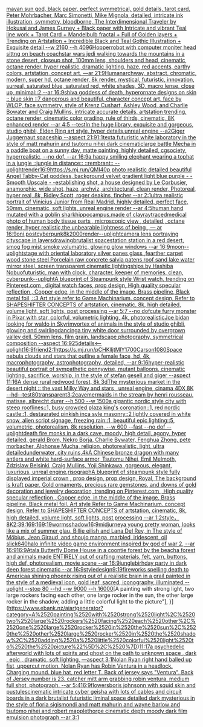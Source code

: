 [mayan sun god, black paper, perfect symmetrical, gold details, tarot card, Peter Mohrbacher, Marc Simonetti, Mike Mignola, detailed, intricate ink illustration, symmetry, bloodborne, The Interdimensional Traveler by Hokusai and James Gurney + Black paper with Intricate and vibrant Teal line work + Tarot Card + Mandelbulb fractal + Full of Golden layers + Trending on Artstation + Incredible Black and Teal Gothic Illustration + Exquisite detail --w 2160 --h 4096](https://www.ebank.nz/aiartgenerator?category=mayan%2520sun%2520god%2C%2520black%2520paper%2C%2520perfect%2520symmetrical%2C%2520gold%2520details%2C%2520tarot%2520card%2C%2520Peter%2520Mohrbacher%2C%2520Marc%2520Simonetti%2C%2520Mike%2520Mignola%2C%2520detailed%2C%2520intricate%2520ink%2520illustration%2C%2520symmetry%2C%2520bloodborne%2C%2520The%2520Interdimensional%2520Traveler%2520by%2520Hokusai%2520and%2520James%2520Gurney%2520%2B%2520Black%2520paper%2520with%2520Intricate%2520and%2520vibrant%2520Teal%2520line%2520work%2520%2B%2520Tarot%2520Card%2520%2B%2520Mandelbulb%2520fractal%2520%2B%2520Full%2520of%2520Golden%2520layers%2520%2B%2520Trending%2520on%2520Artstation%2520%2B%2520Incredible%2520Black%2520and%2520Teal%2520Gothic%2520Illustration%2520%2B%2520Exquisite%2520detail%2520--w%25202160%2520--h%25204096)[Hopper](https://www.ebank.nz/aiartgenerator?category=Hopper)[robot with computer moniter head sittng on beach coach](https://www.ebank.nz/aiartgenerator?category=robot%2520with%2520computer%2520moniter%2520head%2520sittng%2520on%2520beach%2520coach)[star wars jedi walking towards the mountains in a stone desert, closeup shot, 100mm lens, shoulders and head, cinematic, octane render, hyper realistic, dramatic lighting, haze, red accents, earthy colors, artstation, concept art, —ar 21:9](https://www.ebank.nz/aiartgenerator?category=star%2520wars%2520jedi%2520walking%2520towards%2520the%2520mountains%2520in%2520a%2520stone%2520desert%2C%2520closeup%2520shot%2C%2520100mm%2520lens%2C%2520shoulders%2520and%2520head%2C%2520cinematic%2C%2520octane%2520render%2C%2520hyper%2520realistic%2C%2520dramatic%2520lighting%2C%2520haze%2C%2520red%2520accents%2C%2520earthy%2520colors%2C%2520artstation%2C%2520concept%2520art%2C%2520%E2%80%94ar%252021%3A9)[Human](https://www.ebank.nz/aiartgenerator?category=Human)[archway, abstract, chromatic, modern, super hd, octane render, 8k render, mystical, futuristic, innovation, surreal, saturated blue, saturated red, white shades, 3D, macro lense, close up, minimal::2 --ar 16:9](https://www.ebank.nz/aiartgenerator?category=archway%2C%2520abstract%2C%2520chromatic%2C%2520modern%2C%2520super%2520hd%2C%2520octane%2520render%2C%25208k%2520render%2C%2520mystical%2C%2520futuristic%2C%2520innovation%2C%2520surreal%2C%2520saturated%2520blue%2C%2520saturated%2520red%2C%2520white%2520shades%2C%25203D%2C%2520macro%2520lense%2C%2520close%2520up%2C%2520minimal%3A%3A2%2520--ar%252016%3A9)[shiva goddess of death, hyperornate designs on skin :: blue skin ::7 dangerous and beautiful, character concept art, face by WLOP, face symmetry, style of Krenz Cushart, Ashley Wood, and Charlie Bowater and Craig Mullins, intricate accurate details, artstation trending, octane render, cinematic color grading, rule of thirds, cinematic, 8K enhanced render --ar 4:5 --test](https://www.ebank.nz/aiartgenerator?category=shiva%2520goddess%2520of%2520death%2C%2520hyperornate%2520designs%2520on%2520skin%2520%3A%3A%2520blue%2520skin%2520%3A%3A7%2520dangerous%2520and%2520beautiful%2C%2520character%2520concept%2520art%2C%2520face%2520by%2520WLOP%2C%2520face%2520symmetry%2C%2520style%2520of%2520Krenz%2520Cushart%2C%2520Ashley%2520Wood%2C%2520and%2520Charlie%2520Bowater%2520and%2520Craig%2520Mullins%2C%2520intricate%2520accurate%2520details%2C%2520artstation%2520trending%2C%2520octane%2520render%2C%2520cinematic%2520color%2520grading%2C%2520rule%2520of%2520thirds%2C%2520cinematic%2C%25208K%2520enhanced%2520render%2520--ar%25204%3A5%2520--test)[In the huge library, exquisite and gorgeous, studio ghibli, Elden Ring art style, hyper details,unreal engine --a2](https://www.ebank.nz/aiartgenerator?category=In%2520the%2520huge%2520library%2C%2520exquisite%2520and%2520gorgeous%2C%2520studio%2520ghibli%2C%2520Elden%2520Ring%2520art%2520style%2C%2520hyper%2520details%2Cunreal%2520engine%2520--a2)[Giger Juggernaut spaceship --aspect 21:9](https://www.ebank.nz/aiartgenerator?category=Giger%2520Juggernaut%2520spaceship%2520--aspect%252021%3A9)[1:1](https://www.ebank.nz/aiartgenerator?category=1%3A1)[text](https://www.ebank.nz/aiartgenerator?category=text)[a futuristic white laboratory in the style of matt mahurin and tsutomu nihei dark cinematic](https://www.ebank.nz/aiartgenerator?category=a%2520futuristic%2520white%2520laboratory%2520in%2520the%2520style%2520of%2520matt%2520mahurin%2520and%2520tsutomu%2520nihei%2520dark%2520cinematic)[large battle Mecha in a paddle boat on a sunny day, matte painting, highly detailed, cgsociety, hyperrealistic, --no dof, --ar 16:9](https://www.ebank.nz/aiartgenerator?category=large%2520battle%2520Mecha%2520in%2520a%2520paddle%2520boat%2520on%2520a%2520sunny%2520day%2C%2520matte%2520painting%2C%2520highly%2520detailed%2C%2520cgsociety%2C%2520hyperrealistic%2C%2520--no%2520dof%2C%2520--ar%252016%3A9)[a happy smiling elephant wearing a tophat in a jungle ::jungle in distance:: ::rembrant:: --uplight](https://www.ebank.nz/aiartgenerator?category=a%2520happy%2520smiling%2520elephant%2520wearing%2520a%2520tophat%2520in%2520a%2520jungle%2520%3A%3Ajungle%2520in%2520distance%3A%3A%2520%3A%3Arembrant%3A%3A%2520--uplight)[render](https://www.ebank.nz/aiartgenerator?category=render)[16:9](https://www.ebank.nz/aiartgenerator?category=16%3A9)[https://s.mj.run/QMI40p  photo realistic detailed beautiful Angel Tabby-Cat goddess, background velvet gradient light blue purple - - Smooth Upscale - -](https://www.ebank.nz/aiartgenerator?category=https%3A//s.mj.run/QMI40p%2520%2520photo%2520realistic%2520detailed%2520beautiful%2520Angel%2520Tabby-Cat%2520goddess%2C%2520background%2520velvet%2520gradient%2520light%2520blue%2520purple%2520-%2520-%2520Smooth%2520Upscale%2520-%2520-)[establishing shot, a house designed by Le Corbusier, anamorphic, wide shot, haze, archviz, architectural, clean render, Photoreal, hyper real, 8k, Ridley Scott, roger deakins, fincher --ar 2:1](https://www.ebank.nz/aiartgenerator?category=establishing%2520shot%2C%2520a%2520house%2520designed%2520by%2520Le%2520Corbusier%2C%2520anamorphic%2C%2520wide%2520shot%2C%2520haze%2C%2520archviz%2C%2520architectural%2C%2520clean%2520render%2C%2520Photoreal%2C%2520hyper%2520real%2C%25208k%2C%2520Ridley%2520Scott%2C%2520roger%2520deakins%2C%2520fincher%2520--ar%25202%3A1)[ultra realistic portrait of Vinicius Junior from Real Madrid, highly detailed, perfect face, 50mm, cinematic, soft lights, unreal engine render --ar 4:5](https://www.ebank.nz/aiartgenerator?category=ultra%2520realistic%2520portrait%2520of%2520Vinicius%2520Junior%2520from%2520Real%2520Madrid%2C%2520highly%2520detailed%2C%2520perfect%2520face%2C%252050mm%2C%2520cinematic%2C%2520soft%2520lights%2C%2520unreal%2520engine%2520render%2520--ar%25204%3A5)[human hand mutated with a goblin shark](https://www.ebank.nz/aiartgenerator?category=human%2520hand%2520mutated%2520with%2520a%2520goblin%2520shark)[hippocampus,made of clay](https://www.ebank.nz/aiartgenerator?category=hippocampus%2Cmade%2520of%2520clay)[raytraced](https://www.ebank.nz/aiartgenerator?category=raytraced)[medical photo of human body tissue parts , microscopic view , detailed , octane render, hyper realistic,](https://www.ebank.nz/aiartgenerator?category=medical%2520photo%2520of%2520human%2520body%2520tissue%2520parts%2520%2C%2520microscopic%2520view%2520%2C%2520detailed%2520%2C%2520octane%2520render%2C%2520hyper%2520realistic%2C)[the unbearable lightness of being , — ar 16:9](https://www.ebank.nz/aiartgenerator?category=the%2520unbearable%2520lightness%2520of%2520being%2520%2C%2520%E2%80%94%2520ar%252016%3A9)[oni,postcyberpunk](https://www.ebank.nz/aiartgenerator?category=oni%2Cpostcyberpunk)[8k](https://www.ebank.nz/aiartgenerator?category=8k)[2000](https://www.ebank.nz/aiartgenerator?category=2000)[render](https://www.ebank.nz/aiartgenerator?category=render)[--uplight](https://www.ebank.nz/aiartgenerator?category=--uplight)[camera lens portraying cityscape in layers](https://www.ebank.nz/aiartgenerator?category=camera%2520lens%2520portraying%2520cityscape%2520in%2520layers)[drawing](https://www.ebank.nz/aiartgenerator?category=drawing)[brutalist spacestation station in a red desert, smog fog mist smoke volumatric, glowing glow windows --ar 16:9](https://www.ebank.nz/aiartgenerator?category=brutalist%2520spacestation%2520station%2520in%2520a%2520red%2520desert%2C%2520smog%2520fog%2520mist%2520smoke%2520volumatric%2C%2520glowing%2520glow%2520windows%2520--ar%252016%3A9)[moon](https://www.ebank.nz/aiartgenerator?category=moon)[--uplight](https://www.ebank.nz/aiartgenerator?category=--uplight)[stage with oriental laboratory silver panes glass ,fearther carpet wood stone steel Porcelain raw concrete salvia patens roof sand lake water  mirror steel, screen transparent cinematic lighting](https://www.ebank.nz/aiartgenerator?category=stage%2520with%2520oriental%2520laboratory%2520silver%2520panes%2520glass%2520%2Cfearther%2520carpet%2520wood%2520stone%2520steel%2520Porcelain%2520raw%2520concrete%2520salvia%2520patens%2520roof%2520sand%2520lake%2520water%2520%2520mirror%2520steel%2C%2520screen%2520transparent%2520cinematic%2520lighting)[ships by Hashiba Nobuo](https://www.ebank.nz/aiartgenerator?category=ships%2520by%2520Hashiba%2520Nobuo)[futuristic, man with clock, character, keeper of memories, clean, cyberpunk](https://www.ebank.nz/aiartgenerator?category=futuristic%2C%2520man%2520with%2520clock%2C%2520character%2C%2520keeper%2520of%2520memories%2C%2520clean%2C%2520cyberpunk)[--uplight](https://www.ebank.nz/aiartgenerator?category=--uplight)[A blueprint of Steampunk style Wrist watch,    trending on Pinterest.com  ,  digital watch faces, prop design, High quality specular reflection , Copper  edge, in the middle of the image, Brass pipeline,  Black metal foil,  ::3  Art style refer to Game Machinarium.  concept design, Refer to SHAPESHIFTER CONCEPTS  of artstation, cinematic,  8k, high detailed,  volume light,  soft lights,  post processing    --ar 5:7   --no dof](https://www.ebank.nz/aiartgenerator?category=A%2520blueprint%2520of%2520Steampunk%2520style%2520Wrist%2520watch%2C%2520%2520%2520%2520trending%2520on%2520Pinterest.com%2520%2520%2C%2520%2520digital%2520watch%2520faces%2C%2520prop%2520design%2C%2520High%2520quality%2520specular%2520reflection%2520%2C%2520Copper%2520%2520edge%2C%2520in%2520the%2520middle%2520of%2520the%2520image%2C%2520Brass%2520pipeline%2C%2520%2520Black%2520metal%2520foil%2C%2520%2520%3A%3A3%2520%2520Art%2520style%2520refer%2520to%2520Game%2520Machinarium.%2520%2520concept%2520design%2C%2520Refer%2520to%2520SHAPESHIFTER%2520CONCEPTS%2520%2520of%2520artstation%2C%2520cinematic%2C%2520%25208k%2C%2520high%2520detailed%2C%2520%2520volume%2520light%2C%2520%2520soft%2520lights%2C%2520%2520post%2520processing%2520%2520%2520%2520--ar%25205%3A7%2520%2520%2520--no%2520dof)[cute furry monster in Pixar with star, colorful, volumetric lighting, 4k, photorealistic](https://www.ebank.nz/aiartgenerator?category=cute%2520furry%2520monster%2520in%2520Pixar%2520with%2520star%2C%2520colorful%2C%2520volumetric%2520lighting%2C%25204k%2C%2520photorealistic)[Joe bidan looking for waldo in Skyrim](https://www.ebank.nz/aiartgenerator?category=Joe%2520bidan%2520looking%2520for%2520waldo%2520in%2520Skyrim)[vortex of animals in the style of studio ghibli, glowing and swirling](https://www.ebank.nz/aiartgenerator?category=vortex%2520of%2520animals%2520in%2520the%2520style%2520of%2520studio%2520ghibli%2C%2520glowing%2520and%2520swirling)[dancing](https://www.ebank.nz/aiartgenerator?category=dancing)[a tiny white door surrounded by overgrown valley dell, 50mm lens, film grain, landscape photography, symmetrical composition --aspect 16:9](https://www.ebank.nz/aiartgenerator?category=a%2520tiny%2520white%2520door%2520surrounded%2520by%2520overgrown%2520valley%2520dell%2C%252050mm%2520lens%2C%2520film%2520grain%2C%2520landscape%2520photography%2C%2520symmetrical%2520composition%2520--aspect%252016%3A9)[25](https://www.ebank.nz/aiartgenerator?category=25)[details](https://www.ebank.nz/aiartgenerator?category=details)[<--uplight](https://www.ebank.nz/aiartgenerator?category=%3C--uplight)[16:9](https://www.ebank.nz/aiartgenerator?category=16%3A9)[friend](https://www.ebank.nz/aiartgenerator?category=friend)[2:1](https://www.ebank.nz/aiartgenerator?category=2%3A1)[<https://s.mj.run/pCHKlljtMlY>](https://www.ebank.nz/aiartgenerator?category=%3Chttps%3A//s.mj.run/pCHKlljtMlY%3E)[1700](https://www.ebank.nz/aiartgenerator?category=1700)[Carson](https://www.ebank.nz/aiartgenerator?category=Carson)[1080](https://www.ebank.nz/aiartgenerator?category=1080)[Space nebula clouds and stars that outline a female face, hd, 4k, macrophotography, astrophotography, detailed, --ar 9:16](https://www.ebank.nz/aiartgenerator?category=Space%2520nebula%2520clouds%2520and%2520stars%2520that%2520outline%2520a%2520female%2520face%2C%2520hd%2C%25204k%2C%2520macrophotography%2C%2520astrophotography%2C%2520detailed%2C%2520--ar%25209%3A16)[hyper-realistic beautiful portrait of sympathetic pennywise, mutant balloons, cinematic lighting, sacrifice, worship, in the style of stefan gesell and giger --aspect 11:16](https://www.ebank.nz/aiartgenerator?category=hyper-realistic%2520beautiful%2520portrait%2520of%2520sympathetic%2520pennywise%2C%2520mutant%2520balloons%2C%2520cinematic%2520lighting%2C%2520sacrifice%2C%2520worship%2C%2520in%2520the%2520style%2520of%2520stefan%2520gesell%2520and%2520giger%2520--aspect%252011%3A16)[A dense rural redwood forest, 8k 3d](https://www.ebank.nz/aiartgenerator?category=A%2520dense%2520rural%2520redwood%2520forest%2C%25208k%25203d)[The mysterious market in the desert night :: the vast Milky Way and stars , unreal engine, cinama 4DX,8K --hd](https://www.ebank.nz/aiartgenerator?category=The%2520mysterious%2520market%2520in%2520the%2520desert%2520night%2520%3A%3A%2520the%2520vast%2520Milky%2520Way%2520and%2520stars%2520%2C%2520unreal%2520engine%2C%2520cinama%25204DX%2C8K%2520--hd)[--test](https://www.ebank.nz/aiartgenerator?category=--test)[80](https://www.ebank.nz/aiartgenerator?category=80)[transparent](https://www.ebank.nz/aiartgenerator?category=transparent)[3:2](https://www.ebank.nz/aiartgenerator?category=3%3A2)[cave](https://www.ebank.nz/aiartgenerator?category=cave)[mermaids in the stream by henri rousseau, matisse, albrecht durer --h 500 --w 1500](https://www.ebank.nz/aiartgenerator?category=mermaids%2520in%2520the%2520stream%2520by%2520henri%2520rousseau%2C%2520matisse%2C%2520albrecht%2520durer%2520--h%2520500%2520--w%25201500)[a gigantic nordic style city with steep rooflines::1, busy crowded plaza king's coronation::1, red nordic castle::1, destaurated pinkish inca syle masonry::2 lightly covered in white snow, alien script signage, freezing rain::1, beautiful epic lighting::5, volumetric, photorealism, 8k resolution, --w 600 --fast --no dof --uplight](https://www.ebank.nz/aiartgenerator?category=a%2520gigantic%2520nordic%2520style%2520city%2520with%2520steep%2520rooflines%3A%3A1%2C%2520busy%2520crowded%2520plaza%2520king%27s%2520coronation%3A%3A1%2C%2520red%2520nordic%2520castle%3A%3A1%2C%2520destaurated%2520pinkish%2520inca%2520syle%2520masonry%3A%3A2%2520lightly%2520covered%2520in%2520white%2520snow%2C%2520alien%2520script%2520signage%2C%2520freezing%2520rain%3A%3A1%2C%2520beautiful%2520epic%2520lighting%3A%3A5%2C%2520volumetric%2C%2520photorealism%2C%25208k%2520resolution%2C%2520--w%2520600%2520--fast%2520--no%2520dof%2520--uplight)[death fire monks in a dark cave, moody, high detail, agony, hyper detailed, gerald Brom, Nekro Borja, Charlie Bywater, Fenghua Zhong, pete morbacher, Alphonse Mucha, religion, photorealistic, light, ultra detailed](https://www.ebank.nz/aiartgenerator?category=death%2520fire%2520monks%2520in%2520a%2520dark%2520cave%2C%2520moody%2C%2520high%2520detail%2C%2520agony%2C%2520hyper%2520detailed%2C%2520gerald%2520Brom%2C%2520Nekro%2520Borja%2C%2520Charlie%2520Bywater%2C%2520Fenghua%2520Zhong%2C%2520pete%2520morbacher%2C%2520Alphonse%2520Mucha%2C%2520religion%2C%2520photorealistic%2C%2520light%2C%2520ultra%2520detailed)[underwater, city ruins,4k](https://www.ebank.nz/aiartgenerator?category=underwater%2C%2520city%2520ruins%2C4k)[A Chinese bronze dragon with many antlers and white hard-surface armor, Tsutomu Nihei, Emil Melmoth, Zdzislaw Belsinki, Craig Mullins, Yoji Shinkawa, gorgeous, elegant, luxurious, unreal engine,](https://www.ebank.nz/aiartgenerator?category=A%2520Chinese%2520bronze%2520dragon%2520with%2520many%2520antlers%2520and%2520white%2520hard-surface%2520armor%2C%2520Tsutomu%2520Nihei%2C%2520Emil%2520Melmoth%2C%2520Zdzislaw%2520Belsinki%2C%2520Craig%2520Mullins%2C%2520Yoji%2520Shinkawa%2C%2520gorgeous%2C%2520elegant%2C%2520luxurious%2C%2520unreal%2520engine%2C)[risograph](https://www.ebank.nz/aiartgenerator?category=risograph)[A blueprint of steampunk style fully displayed imperial crown , prop design, prop design, Royal, The background is kraft paper,  Gold ornaments, precious rare gemstones,  and downs of gold decoration and jewelry decoration,  trending on Pinterest.com  , High quality specular reflection ,  Copper  edge, in the middle of the image, Brass pipeline,  Black metal foil,  Art style Refer to Game Machinarium.  concept design, Refer to SHAPESHIFTER CONCEPTS  of artstation, cinematic,  8k, high detailed,  volume light,  soft lights,  post processing    --ar 1:2](https://www.ebank.nz/aiartgenerator?category=A%2520blueprint%2520of%2520steampunk%2520style%2520fully%2520displayed%2520imperial%2520crown%2520%2C%2520prop%2520design%2C%2520prop%2520design%2C%2520Royal%2C%2520The%2520background%2520is%2520kraft%2520paper%2C%2520%2520Gold%2520ornaments%2C%2520precious%2520rare%2520gemstones%2C%2520%2520and%2520downs%2520of%2520gold%2520decoration%2520and%2520jewelry%2520decoration%2C%2520%2520trending%2520on%2520Pinterest.com%2520%2520%2C%2520High%2520quality%2520specular%2520reflection%2520%2C%2520%2520Copper%2520%2520edge%2C%2520in%2520the%2520middle%2520of%2520the%2520image%2C%2520Brass%2520pipeline%2C%2520%2520Black%2520metal%2520foil%2C%2520%2520Art%2520style%2520Refer%2520to%2520Game%2520Machinarium.%2520%2520concept%2520design%2C%2520Refer%2520to%2520SHAPESHIFTER%2520CONCEPTS%2520%2520of%2520artstation%2C%2520cinematic%2C%2520%25208k%2C%2520high%2520detailed%2C%2520%2520volume%2520light%2C%2520%2520soft%2520lights%2C%2520%2520post%2520processing%2520%2520%2520%2520--ar%25201%3A2)[style，8K](https://www.ebank.nz/aiartgenerator?category=style%EF%BC%8C8K)[2:3](https://www.ebank.nz/aiartgenerator?category=2%3A3)[9:16](https://www.ebank.nz/aiartgenerator?category=9%3A16)[9:16](https://www.ebank.nz/aiartgenerator?category=9%3A16)[9:19](https://www.ebank.nz/aiartgenerator?category=9%3A19)[worms](https://www.ebank.nz/aiartgenerator?category=worms)[shadow](https://www.ebank.nz/aiartgenerator?category=shadow)[16:9](https://www.ebank.nz/aiartgenerator?category=16%3A9)[midjurney](https://www.ebank.nz/aiartgenerator?category=midjurney)[a young pretty woman, looks like a mix of summer glau, Billie eilish and Lana Del Rey, in The style of Möbius, Jean Giraud, and shoujo manga, marbled, iridescent, oil slick](https://www.ebank.nz/aiartgenerator?category=a%2520young%2520pretty%2520woman%2C%2520looks%2520like%2520a%2520mix%2520of%2520summer%2520glau%2C%2520Billie%2520eilish%2520and%2520Lana%2520Del%2520Rey%2C%2520in%2520The%2520style%2520of%2520M%C3%B6bius%2C%2520Jean%2520Giraud%2C%2520and%2520shoujo%2520manga%2C%2520marbled%2C%2520iridescent%2C%2520oil%2520slick)[640](https://www.ebank.nz/aiartgenerator?category=640)[halo infinite video game environment inspired by god of war 2, --ar 16:9](https://www.ebank.nz/aiartgenerator?category=halo%2520infinite%2520video%2520game%2520environment%2520inspired%2520by%2520god%2520of%2520war%25202%2C%2520--ar%252016%3A9)[16:9](https://www.ebank.nz/aiartgenerator?category=16%3A9)[Atala Butterfly Dome House in a coontie forest by the beach](https://www.ebank.nz/aiartgenerator?category=Atala%2520Butterfly%2520Dome%2520House%2520in%2520a%2520coontie%2520forest%2520by%2520the%2520beach)[a forest and animals made ENTIRELY out of crafting materials, felt, yarn, buttons, high def, photorealism, movie scene --ar 16:9](https://www.ebank.nz/aiartgenerator?category=a%2520forest%2520and%2520animals%2520made%2520ENTIRELY%2520out%2520of%2520crafting%2520materials%2C%2520felt%2C%2520yarn%2C%2520buttons%2C%2520high%2520def%2C%2520photorealism%2C%2520movie%2520scene%2520--ar%252016%3A9)[jungle](https://www.ebank.nz/aiartgenerator?category=jungle)[birhday party in dark deep forest cinematic --ar 16:9](https://www.ebank.nz/aiartgenerator?category=birhday%2520party%2520in%2520dark%2520deep%2520forest%2520cinematic%2520--ar%252016%3A9)[style](https://www.ebank.nz/aiartgenerator?category=style)[design](https://www.ebank.nz/aiartgenerator?category=design)[9:19](https://www.ebank.nz/aiartgenerator?category=9%3A19)[fireworks spelling death to America](https://www.ebank.nz/aiartgenerator?category=fireworks%2520spelling%2520death%2520to%2520America)[a shining phoenix rising out of a realistic brain in a grail painted in the style of a medieval icon, gold leaf, sacred, iconography, illuminated --uplight --stop 80 --hd --w 9000 --h 16000](https://www.ebank.nz/aiartgenerator?category=a%2520shining%2520phoenix%2520rising%2520out%2520of%2520a%2520realistic%2520brain%2520in%2520a%2520grail%2520painted%2520in%2520the%2520style%2520of%2520a%2520medieval%2520icon%2C%2520gold%2520leaf%2C%2520sacred%2C%2520iconography%2C%2520illuminated%2520--uplight%2520--stop%252080%2520--hd%2520--w%25209000%2520--h%252016000)[A painting with strong light, two large rockers facing each other, one large rocker in the sun, the other large rocker in the shadow, adding a little colorful light to the picture"], }](https://www.ebank.nz/aiartgenerator?category=A%2520painting%2520with%2520strong%2520light%2C%2520two%2520large%2520rockers%2520facing%2520each%2520other%2C%2520one%2520large%2520rocker%2520in%2520the%2520sun%2C%2520the%2520other%2520large%2520rocker%2520in%2520the%2520shadow%2C%2520adding%2520a%2520little%2520colorful%2520light%2520to%2520the%2520picture%22%5D%2C%2520%7D)[11:17](https://www.ebank.nz/aiartgenerator?category=11%3A17)[a psychedelic afterworld with lots of spirits and ghost on the path to unknown space , dark , epic , dramatic, soft lighting, —aspect 3:1](https://www.ebank.nz/aiartgenerator?category=a%2520psychedelic%2520afterworld%2520with%2520lots%2520of%2520spirits%2520and%2520ghost%2520on%2520the%2520path%2520to%2520unknown%2520space%2520%2C%2520dark%2520%2C%2520epic%2520%2C%2520dramatic%2C%2520soft%2520lighting%2C%2520%E2%80%94aspect%25203%3A1)[Nolan Ryan right hand balled up fist, uppercut motion. Nolan Ryan has Robin Ventura in a headlock. Charging mound. blue hat, red letter T. Back of jersey says "Ventura". Back of Jersey number is 23. catcher mitt arm grabbing robin ventura. medium full shot, photograph. --ar 5:4](https://www.ebank.nz/aiartgenerator?category=Nolan%2520Ryan%2520right%2520hand%2520balled%2520up%2520fist%2C%2520uppercut%2520motion.%2520Nolan%2520Ryan%2520has%2520Robin%2520Ventura%2520in%2520a%2520headlock.%2520Charging%2520mound.%2520blue%2520hat%2C%2520red%2520letter%2520T.%2520Back%2520of%2520jersey%2520says%2520%22Ventura%22.%2520Back%2520of%2520Jersey%2520number%2520is%252023.%2520catcher%2520mitt%2520arm%2520grabbing%2520robin%2520ventura.%2520medium%2520full%2520shot%2C%2520photograph.%2520--ar%25205%3A4)[16:9](https://www.ebank.nz/aiartgenerator?category=16%3A9)[flowers](https://www.ebank.nz/aiartgenerator?category=flowers)[boris johnsonn with squid skin and pustules](https://www.ebank.nz/aiartgenerator?category=boris%2520johnsonn%2520with%2520squid%2520skin%2520and%2520pustules)[cinematic intricate cyber geisha with lots of cables and circuit boards in a dark brutalist futuristic liminal space detailed dark mysterious in the style of floria sigismondi and matt mahurin and wayne barlow and tsutomo nihei and robert mapplethorpe cinematic depth moody dark film emulsion photograph --ar 3:1](https://www.ebank.nz/aiartgenerator?category=cinematic%2520intricate%2520cyber%2520geisha%2520with%2520lots%2520of%2520cables%2520and%2520circuit%2520boards%2520in%2520a%2520dark%2520brutalist%2520futuristic%2520liminal%2520space%2520detailed%2520dark%2520mysterious%2520in%2520the%2520style%2520of%2520floria%2520sigismondi%2520and%2520matt%2520mahurin%2520and%2520wayne%2520barlow%2520and%2520tsutomo%2520nihei%2520and%2520robert%2520mapplethorpe%2520cinematic%2520depth%2520moody%2520dark%2520film%2520emulsion%2520photograph%2520--ar%25203%3A1)